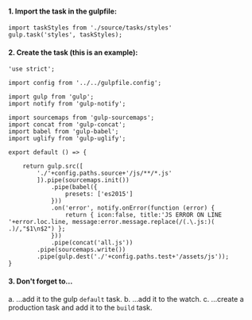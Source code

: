 #### 1. Import the task in the gulpfile:

```
import taskStyles from './source/tasks/styles'
gulp.task('styles', taskStyles);
```

#### 2. Create the task (this is an example):

```
'use strict';

import config from '../../gulpfile.config';

import gulp from 'gulp';
import notify from 'gulp-notify';

import sourcemaps from 'gulp-sourcemaps';
import concat from 'gulp-concat';
import babel from 'gulp-babel';
import uglify from 'gulp-uglify';

export default () => {

    return gulp.src([
        './'+config.paths.source+'/js/**/*.js'
        ]).pipe(sourcemaps.init())
            .pipe(babel({
                presets: ['es2015']
            }))
            .on('error', notify.onError(function (error) {
                return { icon:false, title:'JS ERROR ON LINE '+error.loc.line, message:error.message.replace(/(.\.js:)( .)/,"$1\n$2") };
            }))
            .pipe(concat('all.js'))
        .pipe(sourcemaps.write())
        .pipe(gulp.dest('./'+config.paths.test+'/assets/js'));
}

```

#### 3. Don't forget to...

a. ...add it to the gulp `default` task.
b. ...add it to the watch.
c. ...create a production task and add it to the `build` task. 